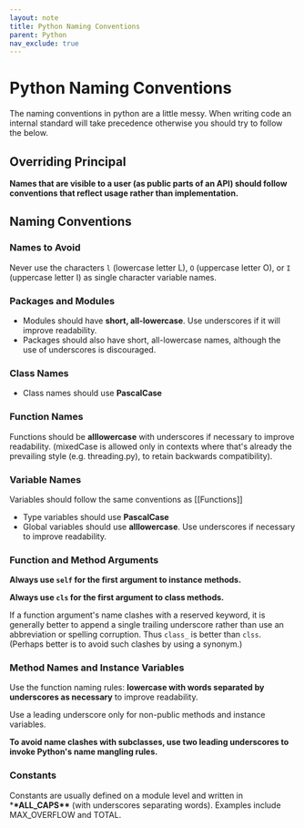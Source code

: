 ```yaml
---
layout: note
title: Python Naming Conventions
parent: Python
nav_exclude: true
---
```


# Python Naming Conventions

The naming conventions in python are a little messy. When writing code an internal standard will take precedence otherwise you should try to follow the below.

## Overriding Principal

**Names that are visible to a user (as public parts of an API) should follow conventions that reflect usage rather than implementation.**

## Naming Conventions

### Names to Avoid

Never use the characters `l` (lowercase letter L), `O` (uppercase letter O), or `I` (uppercase letter I) as single character variable names.

### Packages and Modules

- Modules should have **short, all-lowercase**. Use underscores if it will improve readability.
- Packages should also have short, all-lowercase names, although the use of underscores is discouraged.

### Class Names

- Class names should use **PascalCase**

### Function Names

Functions should be **alllowercase** with underscores if necessary to improve readability. (mixedCase is allowed only in contexts where that's already the prevailing style (e.g. threading.py), to retain backwards compatibility).

### Variable Names

Variables should follow the same conventions as [[Functions]]

- Type variables should use **PascalCase**
- Global variables should use **alllowercase**. Use underscores if necessary to improve readability.

### Function and Method Arguments

**Always use `self` for the first argument to instance methods.**

**Always use `cls` for the first argument to class methods.**

If a function argument's name clashes with a reserved keyword, it is generally better to append a single trailing underscore rather than use an abbreviation or spelling corruption. Thus `class_` is better than `clss`. (Perhaps better is to avoid such clashes by using a synonym.)

### Method Names and Instance Variables

Use the function naming rules: **lowercase with words separated by underscores as necessary** to improve readability.

Use a leading underscore only for non-public methods and instance variables.

**To avoid name clashes with subclasses, use two leading underscores to invoke Python's name mangling rules.**

### Constants

Constants are usually defined on a module level and written in \***\*ALL_CAPS\*\*** (with underscores separating words). Examples include MAX_OVERFLOW and TOTAL.
